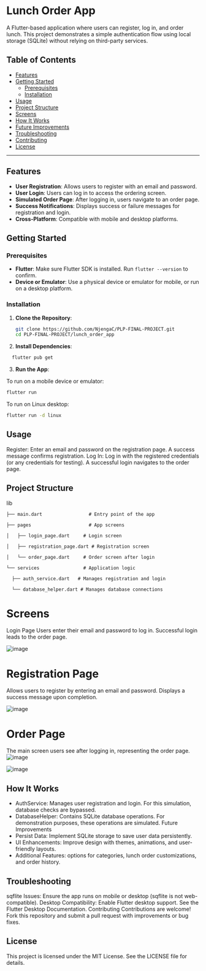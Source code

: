 # Lunch Order App

A Flutter-based application where users can register, log in, and order lunch. This project demonstrates a simple authentication flow using local storage (SQLite) without relying on third-party services.

## Table of Contents

- [Features](#features)
- [Getting Started](#getting-started)
  - [Prerequisites](#prerequisites)
  - [Installation](#installation)
- [Usage](#usage)
- [Project Structure](#project-structure)
- [Screens](#screens)
- [How It Works](#how-it-works)
- [Future Improvements](#future-improvements)
- [Troubleshooting](#troubleshooting)
- [Contributing](#contributing)
- [License](#license)

---

## Features

- **User Registration**: Allows users to register with an email and password.
- **User Login**: Users can log in to access the ordering screen.
- **Simulated Order Page**: After logging in, users navigate to an order page.
- **Success Notifications**: Displays success or failure messages for registration and login.
- **Cross-Platform**: Compatible with mobile and desktop platforms.

## Getting Started

### Prerequisites

- **Flutter**: Make sure Flutter SDK is installed. Run `flutter --version` to confirm.
- **Device or Emulator**: Use a physical device or emulator for mobile, or run on a desktop platform.

### Installation

1. **Clone the Repository**:
   ```bash
   git clone https://github.com/NjengaC/PLP-FINAL-PROJECT.git
   cd PLP-FINAL-PROJECT/lunch_order_app
2. **Install Dependencies**:

```bash
  flutter pub get
```

3. **Run the App**:

To run on a mobile device or emulator:
```bash
flutter run
```
To run on Linux desktop:
```bash
flutter run -d linux
```
## Usage
Register: Enter an email and password on the registration page. A success message confirms registration.
Log In: Log in with the registered credentials (or any credentials for testing). A successful login navigates to the order page.

## Project Structure
lib

    ├── main.dart                 # Entry point of the app

    ├── pages                     # App screens

    │   ├── login_page.dart     # Login screen
  
    │   ├── registration_page.dart # Registration screen
  
    │   └── order_page.dart     # Order screen after login
  
    └── services                # Application logic
  
      ├── auth_service.dart   # Manages registration and login
      
      └── database_helper.dart # Manages database connections

# Screens
Login Page
Users enter their email and password to log in. Successful login leads to the order page.

![image](https://github.com/user-attachments/assets/db0d9196-85b1-473d-b8b2-5dba7e396bd3)

# Registration Page
Allows users to register by entering an email and password. Displays a success message upon completion.


![image](https://github.com/user-attachments/assets/7f798516-c012-4060-89ad-925cf8ebfd06)

# Order Page
The main screen users see after logging in, representing the order page.
![image](https://github.com/user-attachments/assets/e39a9467-2b43-43e4-b179-4d124ba62046)


![image](https://github.com/user-attachments/assets/cdc0c4a5-03c5-4350-ae52-206908202a3b)


## How It Works
- AuthService: Manages user registration and login. For this simulation, database checks are bypassed.
- DatabaseHelper: Contains SQLite database operations. For demonstration purposes, these operations are simulated.
Future Improvements
- Persist Data: Implement SQLite storage to save user data persistently.
- UI Enhancements: Improve design with themes, animations, and user-friendly layouts.
- Additional Features: options for categories, lunch order customizations, and order history.
## Troubleshooting
sqflite Issues: Ensure the app runs on mobile or desktop (sqflite is not web-compatible).
Desktop Compatibility: Enable Flutter desktop support. See the Flutter Desktop Documentation.
Contributing
Contributions are welcome! Fork this repository and submit a pull request with improvements or bug fixes.

## License
This project is licensed under the MIT License. See the LICENSE file for details.




